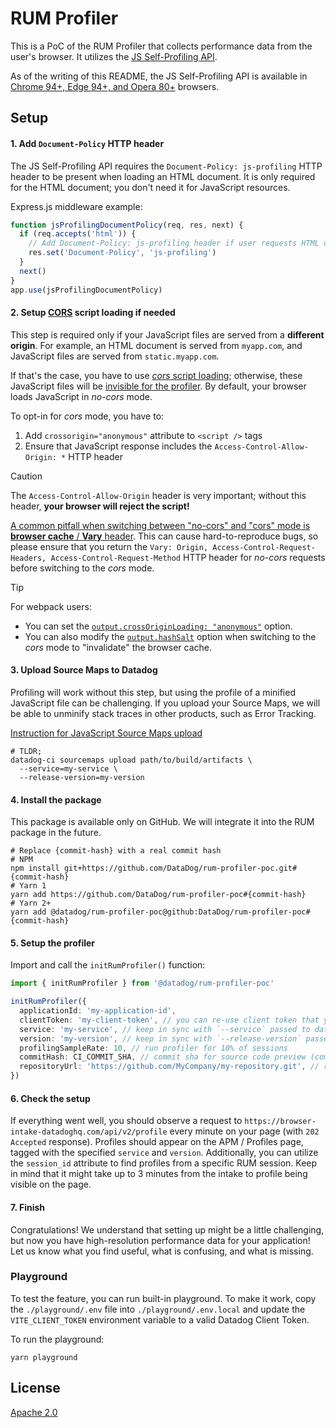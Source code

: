 # RUM Profiler

This is a PoC of the RUM Profiler that collects performance data from the user's browser. It utilizes the [JS Self-Profiling API](https://wicg.github.io/js-self-profiling/).

As of the writing of this README, the JS Self-Profiling API is available in [Chrome 94+, Edge 94+, and Opera 80+](https://caniuse.com/mdn-api_profiler) browsers.

## Setup

#### 1. Add `Document-Policy` HTTP header

The JS Self-Profiling API requires the `Document-Policy: js-profiling` HTTP header to be present when loading an HTML document. It is only required for the HTML document; you don't need it for JavaScript resources.

Express.js middleware example:

```javascript
function jsProfilingDocumentPolicy(req, res, next) {
  if (req.accepts('html')) {
    // Add Document-Policy: js-profiling header if user requests HTML document
    res.set('Document-Policy', 'js-profiling')
  }
  next()
}
app.use(jsProfilingDocumentPolicy)
```

#### 2. Setup [CORS](https://developer.mozilla.org/en-US/docs/Web/HTTP/CORS) script loading if needed

This step is required only if your JavaScript files are served from a **different origin**. For example, an HTML document is served from `myapp.com`, and JavaScript files are served from `static.myapp.com`.

If that's the case, you have to use [_cors_ script loading](https://developer.mozilla.org/en-US/docs/Web/HTML/Attributes/crossorigin); otherwise, these JavaScript files will be [invisible for the profiler](https://wicg.github.io/js-self-profiling/#cross-origin-script-contents). By default, your browser loads JavaScript in _no-cors_ mode.

To opt-in for _cors_ mode, you have to:

1.  Add `crossorigin="anonymous"` attribute to `<script />` tags
2.  Ensure that JavaScript response includes the `Access-Control-Allow-Origin: *` HTTP header

> [!CAUTION]
> The `Access-Control-Allow-Origin` header is very important; without this header, **your browser will reject the script!**
>
> [A common pitfall when switching between "no-cors" and "cors" mode is **browser cache** / **Vary** header](https://stackoverflow.com/questions/44800431/caching-effect-on-cors-no-access-control-allow-origin-header-is-present-on-th). This can cause hard-to-reproduce bugs, so please ensure that you return the `Vary: Origin, Access-Control-Request-Headers, Access-Control-Request-Method` HTTP header for _no-cors_ requests before switching to the _cors_ mode.

> [!TIP]
> For webpack users:
>
> - You can set the [`output.crossOriginLoading: "anonymous"`](https://webpack.js.org/configuration/output/#outputcrossoriginloading) option.
> - You can also modify the [`output.hashSalt`](https://webpack.js.org/configuration/output/#outputhashsalt) option when switching to the _cors_ mode to "invalidate" the browser cache.

#### 3. Upload Source Maps to Datadog

Profiling will work without this step, but using the profile of a minified JavaScript file can be challenging. If you upload your Source Maps, we will be able to unminify stack traces in other products, such as Error Tracking.

[Instruction for JavaScript Source Maps upload](https://docs.datadoghq.com/real_user_monitoring/guide/upload-javascript-source-maps/?tab=webpackjs)

```shell
# TLDR;
datadog-ci sourcemaps upload path/to/build/artifacts \
  --service=my-service \
  --release-version=my-version
```

#### 4. Install the package

This package is available only on GitHub. We will integrate it into the RUM package in the future.

```shell
# Replace {commit-hash} with a real commit hash
# NPM
npm install git+https://github.com/DataDog/rum-profiler-poc.git#{commit-hash}
# Yarn 1
yarn add https://github.com/DataDog/rum-profiler-poc#{commit-hash}
# Yarn 2+
yarn add @datadog/rum-profiler-poc@github:DataDog/rum-profiler-poc#{commit-hash}
```

#### 5. Setup the profiler

Import and call the `initRumProfiler()` function:

```typescript
import { initRumProfiler } from '@datadog/rum-profiler-poc'

initRumProfiler({
  applicationId: 'my-application-id',
  clientToken: 'my-client-token', // you can re-use client token that you use for RUM/Logs
  service: 'my-service', // keep in sync with `--service` passed to datadog-ci sourcemaps upload command
  version: 'my-version', // keep in sync with `--release-version` passed to datadog-ci sourcemaps upload command
  profilingSampleRate: 10, // run profiler for 10% of sessions
  commitHash: CI_COMMIT_SHA, // commit sha for source code preview (coming soon)
  repositoryUrl: 'https://github.com/MyCompany/my-repository.git', // repository url for source code preview (coming soon)
})
```

#### 6. Check the setup

If everything went well, you should observe a request to `https://browser-intake-datadoghq.com/api/v2/profile` every minute on your page (with `202 Accepted` response). Profiles should appear on the APM / Profiles page, tagged with the specified `service` and `version`. Additionally, you can utilize the `session_id` attribute to find profiles from a specific RUM session. Keep in mind that it might take up to 3 minutes from the intake to profile being visible on the page.

#### 7. Finish

Congratulations! We understand that setting up might be a little challenging, but now you have high-resolution performance data for your application! Let us know what you find useful, what is confusing, and what is missing.

### Playground

To test the feature, you can run built-in playground. To make it work, copy the `./playground/.env` file into `./playground/.env.local` and update the `VITE_CLIENT_TOKEN` environment variable to a valid Datadog Client Token.

To run the playground:

```shell
yarn playground
```

## License

[Apache 2.0](https://github.com/DataDog/rum-profiler-poc/blob/main/LICENSE.md)
